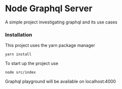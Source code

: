 # Node Graphql Server

A simple project investigating graphql and its use cases

### Installation

This project uses the yarn package manager

```
yarn install
```

To start up the project use

```
node src/index
```

Graphql playground will be available on localhost:4000